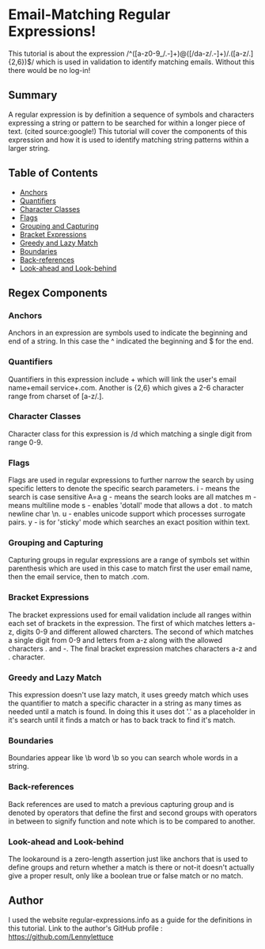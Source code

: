 # Email-Matching Regular Expressions!

This tutorial is about the expression /^([a-z0-9_/.-]+)@([/da-z/.-]+)/.([a-z/.]{2,6})$/ which is used in validation to identify matching emails. Without this there would be no log-in!

## Summary

A regular expression is by definition a sequence of symbols and characters expressing a string or pattern to be searched for within a longer piece of text. (cited source:google!) This tutorial will cover the components of this expression and how it is used to identify matching string patterns within a larger string.

## Table of Contents

- [Anchors](#anchors)
- [Quantifiers](#quantifiers)
- [Character Classes](#character-classes)
- [Flags](#flags)
- [Grouping and Capturing](#grouping-and-capturing)
- [Bracket Expressions](#bracket-expressions)
- [Greedy and Lazy Match](#greedy-and-lazy-match)
- [Boundaries](#boundaries)
- [Back-references](#back-references)
- [Look-ahead and Look-behind](#look-ahead-and-look-behind)

## Regex Components

### Anchors
Anchors in an expression are symbols used to indicate the beginning and end of a string. In this case the ^ indicated the beginning and $ for the end.
### Quantifiers
Quantifiers in this expression include + which will link the user's email name+email service+.com. Another is {2,6} which gives a 2-6 character range from charset of [a-z/.].
### Character Classes
Character class for this expression is /d which matching a single digit from range 0-9.
### Flags
Flags are used in regular expressions to further narrow the search by using specific letters to denote the specific search parameters.
i - means the search is case sensitive A=a
g - means the search looks are all matches
m - means multiline mode
s - enables 'dotall' mode that allows a dot . to match newline char \n.
u - enables unicode support which processes surrogate pairs.
y - is for 'sticky' mode which searches an exact position within text.
### Grouping and Capturing
Capturing groups in regular expressions are a range of symbols set within parenthesis which are used in this case to match first the user email name, then the email service, then to match .com.
### Bracket Expressions
The bracket expressions used for email validation include all ranges within each set of brackets in the expression. The first of which matches letters a-z, digits 0-9 and different allowed charcters. The second of which matches a single digit from 0-9 and letters from a-z along with the allowed characters . and -. The final bracket expression matches characters a-z and . character.
### Greedy and Lazy Match
This expression doesn't use lazy match, it uses greedy match which uses the quantifier to match a specific character in a string as many times as needed until a match is found. In doing this it uses dot '.' as a placeholder in it's search until it finds a match or has to back track to find it's match.
### Boundaries
Boundaries appear like \b word \b so you can search whole words in a string.
### Back-references
Back references are used to match a previous capturing group and is denoted by operators that define the first and second groups with operators in between to signify function and note which is to be compared to another.
### Look-ahead and Look-behind
The lookaround is a zero-length assertion just like anchors that is used to define groups and return whether a match is there or not-it doesn't actually give a proper result, only like a boolean true or false match or no match.
## Author
I used the website regular-expressions.info as a guide for the definitions in this tutorial. 
Link to the author's GitHub profile : https://github.com/Lennylettuce
